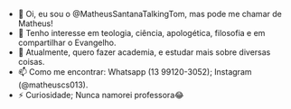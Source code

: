 - 👋 Oi, eu sou o @MatheusSantanaTalkingTom, mas pode me chamar de Matheus!  
- 👀 Tenho interesse em teologia, ciência, apologética, filosofia e em compartilhar o Evangelho.  
- 🌱 Atualmente, quero fazer academia, e estudar mais sobre diversas coisas.
- 📫 Como me encontrar: Whatsapp (13 99120-3052); Instagram (@matheuscs013).
- ⚡ Curiosidade; Nunca namorei professora😂
